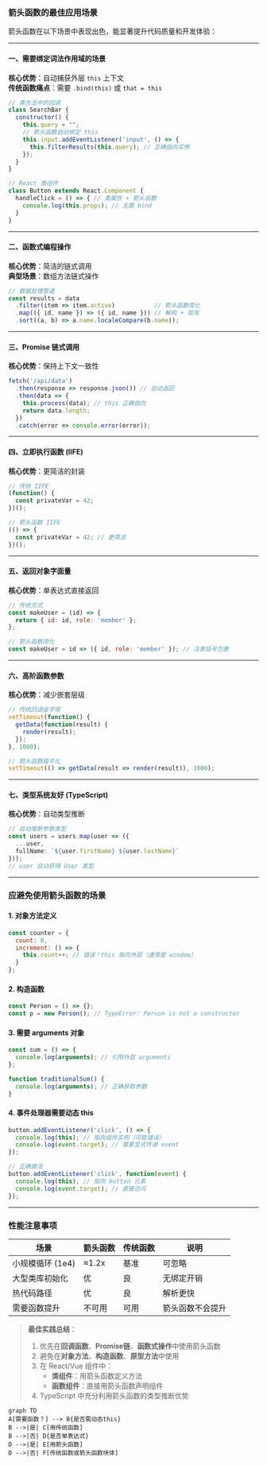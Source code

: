 



### 箭头函数的最佳应用场景

箭头函数在以下场景中表现出色，能显著提升代码质量和开发体验：

---

#### 一、需要绑定词法作用域的场景
**核心优势**：自动捕获外层 `this` 上下文  
**传统函数痛点**：需要 `.bind(this)` 或 `that = this`  
```javascript
// 类方法中的回调
class SearchBar {
  constructor() {
    this.query = "";
    // 箭头函数自动绑定 this
    this.input.addEventListener('input', () => {
      this.filterResults(this.query); // 正确指向实例
    });
  }
}

// React 类组件
class Button extends React.Component {
  handleClick = () => { // 类属性 + 箭头函数
    console.log(this.props); // 无需 bind
  }
}
```

---

#### 二、函数式编程操作
**核心优势**：简洁的链式调用  
**典型场景**：数组方法链式操作  
```javascript
// 数据处理管道
const results = data
  .filter(item => item.active)           // 箭头函数简化
  .map(({ id, name }) => ({ id, name })) // 解构 + 简写
  .sort((a, b) => a.name.localeCompare(b.name));
```

---

#### 三、Promise 链式调用
**核心优势**：保持上下文一致性  
```javascript
fetch('/api/data')
  .then(response => response.json()) // 自动返回
  .then(data => {
    this.process(data); // this 正确指向
    return data.length;
  })
  .catch(error => console.error(error));
```

---

#### 四、立即执行函数 (IIFE)
**核心优势**：更简洁的封装  
```javascript
// 传统 IIFE
(function() {
  const privateVar = 42;
})();

// 箭头函数 IIFE
(() => {
  const privateVar = 42; // 更简洁
})();
```

---

#### 五、返回对象字面量
**核心优势**：单表达式直接返回  
```javascript
// 传统方式
const makeUser = (id) => {
  return { id: id, role: 'member' };
};

// 箭头函数简化
const makeUser = id => ({ id, role: 'member' }); // 注意括号包裹
```

---

#### 六、高阶函数参数
**核心优势**：减少嵌套层级  
```javascript
// 传统回调金字塔
setTimeout(function() {
  getData(function(result) {
    render(result);
  });
}, 1000);

// 箭头函数扁平化
setTimeout(() => getData(result => render(result)), 1000);
```

---

#### 七、类型系统友好 (TypeScript)
**核心优势**：自动类型推断  
```typescript
// 自动推断参数类型
const users = users.map(user => ({
  ...user,
  fullName: `${user.firstName} ${user.lastName}`
}));
// user 自动获得 User 类型
```

---

### 应避免使用箭头函数的场景

#### 1. 对象方法定义
```javascript
const counter = {
  count: 0,
  increment: () => {
    this.count++; // 错误！this 指向外层（通常是 window）
  }
};
```

#### 2. 构造函数
```javascript
const Person = () => {};
const p = new Person(); // TypeError: Person is not a constructor
```

#### 3. 需要 arguments 对象
```javascript
const sum = () => {
  console.log(arguments); // 引用外层 arguments
};

function traditionalSum() {
  console.log(arguments); // 正确获取参数
}
```

#### 4. 事件处理器需要动态 this
```javascript
button.addEventListener('click', () => {
  console.log(this); // 指向组件实例（可能错误）
  console.log(event.target); // 需要显式传递 event
});

// 正确做法
button.addEventListener('click', function(event) {
  console.log(this); // 指向 button 元素
  console.log(event.target); // 直接访问
});
```

---

### 性能注意事项
| 场景                 | 箭头函数 | 传统函数 | 说明 |
|----------------------|----------|----------|------|
| 小规模循环 (1e4)     | ≈1.2x    | 基准     | 可忽略 |
| 大型类库初始化       | 优       | 良       | 无绑定开销 |
| 热代码路径           | 优       | 良       | 解析更快 |
| 需要函数提升         | 不可用   | 可用     | 箭头函数不会提升 |

> **最佳实践总结**：  
> 1. 优先在**回调函数**、**Promise链**、**函数式操作**中使用箭头函数  
> 2. 避免在**对象方法**、**构造函数**、**原型方法**中使用  
> 3. 在 React/Vue 组件中：  
>    - **类组件**：用箭头函数定义方法  
>    - **函数组件**：直接用箭头函数声明组件  
> 4. TypeScript 中充分利用箭头函数的类型推断优势  

```mermaid
graph TD
A[需要函数？] --> B{是否需动态this}
B -->|是| C[用传统函数]
B -->|否| D{是否单表达式}
D -->|是| E[用箭头函数]
D -->|否| F[传统函数或箭头函数块体]
```